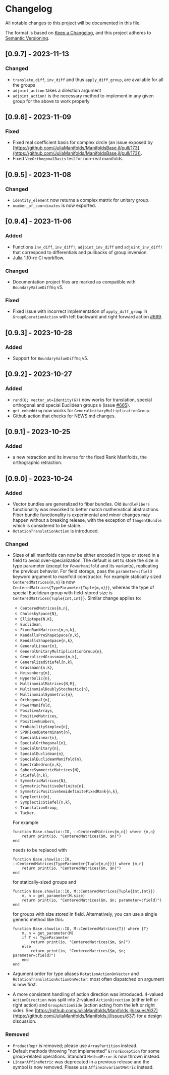 # Changelog

All notable changes to this project will be documented in this file.

The format is based on [Keep a Changelog](https://keepachangelog.com/en/1.0.0/),
and this project adheres to [Semantic Versioning](https://semver.org/spec/v2.0.0.html).

## [0.9.7] - 2023-11-13

### Changed

- `translate_diff`, `inv_diff` and thus `apply_diff_group`, are available for all the groups
- `adjoint_action` takes a direction argument
- `adjoint_action!` is the necessary method to implement in any given group for the above to work properly

## [0.9.6] - 2023-11-09

### Fixed

- Fixed real coefficient basis for complex circle (an issue exposed by [https://github.com/JuliaManifolds/ManifoldsBase.jl/pull/173](https://github.com/JuliaManifolds/ManifoldsBase.jl/pull/173)).
- Fixed `VeeOrthogonalBasis` test for non-real manifolds.

## [0.9.5] - 2023-11-08

### Changed

- `identity_element` now returns a complex matrix for unitary group.
- `number_of_coordinates` is now exported.

## [0.9.4] - 2023-11-06

### Added

- Functions `inv_diff`, `inv_diff!`, `adjoint_inv_diff` and `adjoint_inv_diff!` that correspond to differentials and pullbacks of group inversion.
- Julia 1.10-rc CI workflow.

### Changed

- Documentation project files are marked as compatible with `BoundaryValueDiffEq` v5.

### Fixed

- Fixed issue with incorrect implementation of `apply_diff_group` in `GroupOperationAction` with left backward and right forward action [#669](https://github.com/JuliaManifolds/Manifolds.jl/issues/669).

## [0.9.3] - 2023-10-28

### Added

- Support for `BoundaryValueDiffEq` v5.

## [0.9.2] - 2023-10-27

### Added

- `rand(G; vector_at=Identity(G))` now works for translation, special orthogonal and special Euclidean groups `G` (issue [#665](https://github.com/JuliaManifolds/Manifolds.jl/issues/665)).
- `get_embedding` now works for `GeneralUnitaryMultiplicationGroup`.
- Github action that checks for NEWS.md changes.

## [0.9.1] - 2023-10-25

### Added

- a new retraction and its inverse for the fixed Rank Manifolds, the orthographic retraction.

## [0.9.0] - 2023-10-24

### Added

- Vector bundles are generalized to fiber bundles. Old `BundleFibers` functionality was reworked to better match mathematical abstractions. Fiber bundle functionality is experimental and minor changes may happen without a breaking release, with the exception of `TangentBundle` which is considered to be stable.
- `RotationTranslationAction` is introduced.

### Changed

- Sizes of all manifolds can now be either encoded in type or stored in a field to avoid over-specialization.
  The default is set to store the size in type parameter (except for `PowerManifold` and its variants), replicating the previous behavior.
  For field storage, pass the `parameter=:field` keyword argument to manifold constructor.
  For example statically sized `CenteredMatrices{m,n}` is now `CenteredMatrices{TypeParameter{Tuple{m,n}}}`, whereas the type of special Euclidean group with field-stored size is `CenteredMatrices{Tuple{Int,Int}}`. Similar change applies to:
  - `CenteredMatrices{m,n}`,
  - `CholeskySpace{N}`,
  - `Elliptope{N,K}`,
  - `Euclidean`,
  - `FixedRankMatrices{m,n,k}`,
  - `KendallsPreShapeSpace{n,k}`,
  - `KendallsShapeSpace{n,k}`,
  - `GeneralLinear{n}`,
  - `GeneralUnitaryMultiplicationGroup{n}`,
  - `GeneralizedGrassmann{n,k}`,
  - `GeneralizedStiefel{n,k}`,
  - `Grassmann{n,k}`,
  - `Heisenberg{n}`,
  - `Hyperbolic{n}`,
  - `MultinomialMatrices{N,M}`,
  - `MultinomialDoublyStochastic{n}`,
  - `MultinomialSymmetric{n}`,
  - `Orthogonal{n}`,
  - `PowerManifold`,
  - `PositiveArrays`,
  - `PositiveMatrices`,
  - `PositiveNumbers`,
  - `ProbabilitySimplex{n}`,
  - `SPDFixedDeterminant{n}`,
  - `SpecialLinear{n}`,
  - `SpecialOrthogonal{n}`,
  - `SpecialUnitary{n}`,
  - `SpecialEuclidean{n}`,
  - `SpecialEuclideanManifold{n}`,
  - `Spectrahedron{n,k}`,
  - `SphereSymmetricMatrices{N}`,
  - `Stiefel{n,k}`,
  - `SymmetricMatrices{N}`,
  - `SymmetricPositiveDefinite{n}`,
  - `SymmetricPositiveSemidefiniteFixedRank{n,k}`,
  - `Symplectic{n}`,
  - `SymplecticStiefel{n,k}`,
  - `TranslationGroup`,
  - `Tucker`.

  For example

  ```{julia}
  function Base.show(io::IO, ::CenteredMatrices{m,n}) where {m,n}
      return print(io, "CenteredMatrices($m, $n)")
  end
  ```

  needs to be replaced with

  ```{julia}
  function Base.show(io::IO, ::CenteredMatrices{TypeParameter{Tuple{m,n}}}) where {m,n}
      return print(io, "CenteredMatrices($m, $n)")
  end
  ```

  for statically-sized groups and

  ```{julia}
  function Base.show(io::IO, M::CenteredMatrices{Tuple{Int,Int}})
      m, n = get_parameter(M.size)
      return print(io, "CenteredMatrices($m, $n; parameter=:field)")
  end
  ```

  for groups with size stored in field. Alternatively, you can use a single generic method like this:

  ```{julia}
  function Base.show(io::IO, M::CenteredMatrices{T}) where {T}
      m, n = get_parameter(M)
      if T <: TypeParameter
          return print(io, "CenteredMatrices($m, $n)")
      else
          return print(io, "CenteredMatrices($m, $n; parameter=:field)")
      end
  end
  ```

- Argument order for type aliases `RotationActionOnVector` and `RotationTranslationActionOnVector`: most often dispatched on argument is now first.
- A more consistent handling of action direction was introduced. 4-valued `ActionDirection` was split into 2-valued `ActionDirection` (either left or right action) and `GroupActionSide` (action acting from the left or right side). See [https://github.com/JuliaManifolds/Manifolds.jl/issues/637](https://github.com/JuliaManifolds/Manifolds.jl/issues/637) for a design discussion.

### Removed

- `ProductRepr` is removed; please use `ArrayPartition` instead.
- Default methods throwing "not implemented" `ErrorException` for some group-related operations. Standard `MethodError` is now thrown instead.
- `LinearAffineMetric` was deprecated in a previous release and the symbol is now removed.
  Please use `AffineInvariantMetric` instead.
